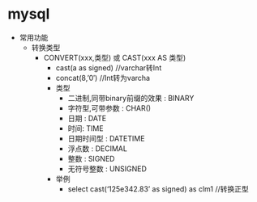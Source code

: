 # mysql

- 常用功能
	- 转换类型	
		- CONVERT(xxx,类型) 或 CAST(xxx AS 类型)
			- cast(a as signed) 	//varchar转Int
			- concat(8,’0′) 		//Int转为varcha
			- 类型
				- 二进制,同带binary前缀的效果 : BINARY
				- 字符型,可带参数 : CHAR()
				- 日期 : DATE
				- 时间: TIME
				- 日期时间型 : DATETIME
				- 浮点数 : DECIMAL
				- 整数 : SIGNED
				- 无符号整数 : UNSIGNED
			- 举例
				- select cast(‘125e342.83’ as signed) as clm1		//转换正型




